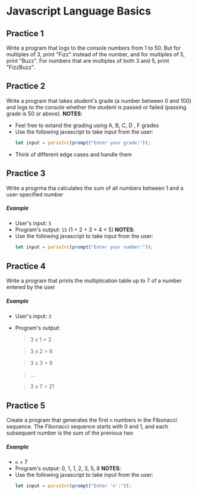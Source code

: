 # Javascript Language Basics

## Practice 1
Write a program that logs to the console numbers from 1 to 50. But for multiples of 3, print "Fizz" instead of the number, and for multiples of 5, print "Buzz". For numbers that are multiples of both 3 and 5, print "FizzBuzz".

## Practice 2 
Write a program that takes student's grade (a number between 0 and 100) and logs to the console whether the student is passed or failed (passing grade is 50 or above). 
**NOTES**: 
- Feel free to extand the grading using A, B, C, D , F grades
- Use the following javascript to take input from the user:
    ```js
    let input = parseInt(prompt("Enter your grade:"));
    ```
- Think of different edge cases and handle them

## Practice 3
Write a progrma tha calculates the sum of all numbers between 1 and a user-specified number
##### Example
- User's input: `5`
- Program's output: `15` (1 + 2 + 3 + 4 + 5)
**NOTES**:
- Use the following javascript to take input from the user:
    ```js
    let input = parseInt(prompt("Enter your number:"));
    ```
## Practice 4
Write a program that prints the multiplication table up to 7 of a number entered by the user
##### Example
- User's input: `3`
- Program's output:
    > 3 x 1 = 3

    > 3 x 2 = 6

    > 3 x 3 = 9

    > ...

    > 3 x 7 = 21

## Practice 5
Create a program that generates the first `n` numbers in the Fibonacci sequence. The Fibonacci sequence starts with 0 and 1, and each subsequent number is the sum of the previous two
##### Example
- `n` = 7
- Program's output: 0, 1, 1, 2, 3, 5, 8
**NOTES**:
- Use the following javascript to take input from the user:
    ```js
    let input = parseInt(prompt("Enter 'n':"));
    ```